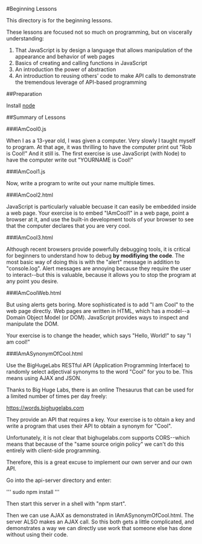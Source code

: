 #Beginning Lessons


This directory is for the beginning lessons.

These lessons are focused not so much on programming, but on viscerally understanding:

1. That JavaScript is by design a language that allows manipulation of the appearance and 
behavior of web pages
2. Basics of creating and calling functions in JavaScript
3. An introduction the power of abstraction
4. An introduction to reusing others' code to make API calls to demonstrate the tremendous 
leverage of API-based programming

##Preparation

Install [node](http://nodejs.org)

##Summary of Lessons

###IAmCool0.js

When I as a 13-year old, I was given a computer.  Very slowly I taught myself to program.
At that age, it was thrilling to have the computer print out "Rob is Cool!"  And it still 
is. The first exercise is use JavaScript (with Node) to have the computer write out
"YOURNAME is Cool!"

###IAmCool1.js

Now, write a program to write out your name multiple times.

###IAmCool2.html

JavaScript is particularly valuable becuase it can easily be embedded inside a web page.
Your exercise is to embed "IAmCool1" in a web page, point a browser at it, and use the 
built-in development tools of your browser to see that the computer declares that you
are very cool.

###IAmCool3.html

Although recent browsers provide powerfully debugging tools, it is critical for beginners
to understand how to debug **by modifiying the code**. The most basic way of doing this
is with the "alert" message in addition to "console.log". Alert messages are annoying because
they require the user to interact--but this is valuable, because it allows you to 
stop the program at any point you desire.

###IAmCoolWeb.html 

But using alerts gets boring. More sophisticated is to add "I am Cool" to the web page
directly. Web pages are written in HTML, which has a model--a Domain Object Model (or DOM).
JavaScript provides ways to inspect and manipulate the DOM.

Your exercise is to change the header, which says "Hello, World!" to say "I am cool!"

###IAmASynonymOfCool.html

Use the BigHugeLabs RESTful API (Application Programming Interface) to randomly select adjectival synonyms to the word "Cool" for 
you to be.  This means using AJAX and JSON.

Thanks to Big Huge Labs, there is an online Thesaurus that can be used for a limited number
of times per day freely:

https://words.bighugelabs.com

They provide an API that requires a key. Your exercise is to obtain a key and write a program
that uses their API to obtain a synonym for "Cool".

Unfortunately, it is not clear that bighugelabs.com supports CORS--which means that because
of the "same source origin policy" we can't do this entirely with client-side programming.

Therefore, this is a great excuse to implement our own server and our own API.

Go into the api-server directory and enter:

'''
sudo npm install
'''

Then start this server in a shell with "npm start".

Then we can use AJAX as demonstrated in IAmASynonymOfCool.html. The server ALSO makes an AJAX call.
So this both gets a little complicated, and demonstrates a way we can directly use work that 
someone else has done without using their code.





